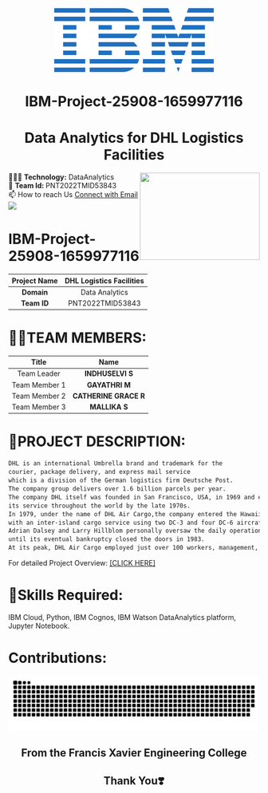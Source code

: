 
<div align="center">
<a href="https://github.com/othneildrew/Best-README-Template">
<img src="https://github.com/SuryaR-25/ReadMe-Temp/blob/master/images/IBM_logo.svg.png" alt="Logo" width="320" height="128" >
</a>
 
# IBM-Project-25908-1659977116
# Data Analytics for DHL Logistics Facilities
<img src="https://cdn.dribbble.com/users/2929464/screenshots/5732611/media/9e4c99f2dccc3103c274715ac928490f.gif" align="right" width="240" height="175"/>
</div>

👨🏻‍💻 <b>Technology:</b> DataAnalytics <br>
📱  <b>Team Id: </b>PNT2022TMID53843 <br>
📫 How to reach Us <a href = "mailto: indhuselvi5848@gmail.com">Connect with Email</a><br>
![](https://komarev.com/ghpvc/?username=IBM-Project-25908-1659977116&label=PROFILE+VIEWS) 
# IBM-Project-25908-1659977116

|      **Project Name**     | DHL Logistics Facilities |
|:---------------------:|:------------------------------:|
|         **Domain**        |  Data Analytics |
|        **Team ID**        |  PNT2022TMID53843 |

# 👩‍👦TEAM MEMBERS:
|   **Title**   |      **Name**     |
|:-----------:|:-----------------:|
| Team Leader   |    **INDHUSELVI S**   |
| Team Member 1 |    **GAYATHRI M**  |
| Team Member 2 |   **CATHERINE GRACE R**  |
| Team Member 3 |   **MALLIKA S** |

# **📜PROJECT DESCRIPTION:**
```html
DHL is an international Umbrella brand and trademark for the 
courier, package delivery, and express mail service 
which is a division of the German logistics firm Deutsche Post.
The company group delivers over 1.6 billion parcels per year.
The company DHL itself was founded in San Francisco, USA, in 1969 and expanded 
its service throughout the world by the late 1970s. 
In 1979, under the name of DHL Air Cargo,the company entered the Hawaiian Islands 
with an inter-island cargo service using two DC-3 and four DC-6 aircraft.
Adrian Dalsey and Larry Hillblom personally oversaw the daily operations
until its eventual bankruptcy closed the doors in 1983. 
At its peak, DHL Air Cargo employed just over 100 workers, management, and pilots.
```
For detailed Project Overview: [[CLICK HERE]](https://drive.google.com/file/d/1BbNDbnTQ-bBJiO8GTfP8vH0IfVZLng0C/view)


# **🎯Skills Required:**
IBM Cloud, Python, IBM Cognos, IBM Watson DataAnalytics platform, Jupyter Notebook.



# Contributions:
![Snake animation](https://github.com/SuryaR-25/Snake/blob/main/profile-output/github-contribution-grid-snake.svg)

<div align="center">
<h2>From the Francis Xavier Engineering College<br></h2>
             <h2>Thank You❣️</h2>
             </div>


 
